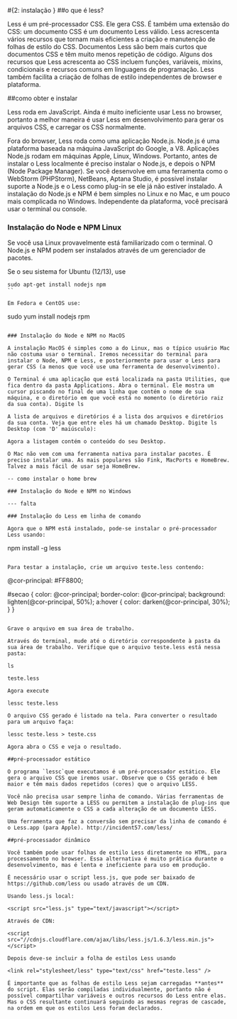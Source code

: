#{2: instalação }
##o que é less?

Less é um pré-processador CSS. Ele gera CSS. É também uma extensão do CSS: um documento CSS é um documento Less válido. Less acrescenta vários recursos que tornam mais eficientes a criação e manutenção de folhas de estilo do CSS. Documentos Less são bem mais curtos que documentos CSS e têm muito menos repetição de código. Alguns dos recursos que Less acrescenta ao CSS incluem funções, variáveis, mixins, condicionais e recursos comuns em linguagens de programação. Less também facilita a criação de folhas de estilo independentes de browser e plataforma.

##como obter e instalar

Less roda em JavaScript. Ainda é muito ineficiente usar Less no browser, portanto a melhor maneira é usar Less em desenvolvimento para gerar os arquivos CSS, e carregar os CSS normalmente. 

Fora do browser, Less roda como uma aplicação Node.js. Node.js é uma plataforma baseada na máquina JavaScript do Google, a V8. Aplicações Node.js rodam em máquinas Apple, Linux, Windows. Portanto, antes de instalar o Less localmente é preciso instalar o Node.js, e depois o NPM (Node Package Manager). Se você desenvolve em uma ferramenta como o WebStorm (PHPStorm), NetBeans, Aptana Studio, é possível instalar suporte a Node.js e o Less como plug-in se ele já não estiver instalado. A instalação do Node.js e NPM é bem simples no Linux e no Mac, e um pouco mais complicada no Windows. Independente da plataforma, você precisará usar o terminal ou console.

### Instalação do Node e NPM Linux

Se você usa Linux provavelmente está familiarizado com o terminal. O Node.js e NPM podem ser instalados através de um gerenciador de pacotes.

Se o seu sistema for Ubuntu (12/13), use

```
sudo apt-get install nodejs npm
``

Em Fedora e CentOS use:

```
sudo yum install nodejs rpm
```

### Instalação do Node e NPM no MacOS

A instalação MacOS é simples como a do Linux, mas o típico usuário Mac não costuma usar o terminal. Iremos necessitar do terminal para instalar o Node, NPM e Less, e posteriormente para usar o Less para gerar CSS (a menos que você use uma ferramenta de desenvolvimento). 

O Terminal é uma aplicação que está localizada na pasta Utilities, que fica dentro da pasta Applications. Abra o terminal. Ele mostra um cursor piscando no final de uma linha que contém o nome de sua máquina, e o diretório em que você está no momento (o diretório raiz da sua conta). Digite ls

A lista de arquivos e diretórios é a lista dos arquivos e diretórios da sua conta. Veja que entre eles há um chamado Desktop. Digite ls Desktop (com 'D' maiúsculo):

Agora a listagem contém o conteúdo do seu Desktop.

O Mac não vem com uma ferramenta nativa para instalar pacotes. É preciso instalar uma. As mais populares são Fink, MacPorts e HomeBrew. Talvez a mais fácil de usar seja HomeBrew. 

-- como instalar o home brew

### Instalação do Node e NPM no Windows

--- falta

### Instalação do Less em linha de comando

Agora que o NPM está instalado, pode-se instalar o pré-processador Less usando:

```
npm install -g less
```

Para testar a instalação, crie um arquivo teste.less contendo:

```
@cor-principal: #FF8800;

#secao {
   color: @cor-principal;
   border-color: @cor-principal;
   background: lighten(@cor-principal, 50%);
   a:hover {
   	  color: darken(@cor-principal, 30%);
   }
}
```

Grave o arquivo em sua área de trabalho.

Através do terminal, mude até o diretório correspondente à pasta da sua área de trabalho. Verifique que o arquivo teste.less está nessa pasta:

ls

teste.less

Agora execute

lessc teste.less

O arquivo CSS gerado é listado na tela. Para converter o resultado para um arquivo faça:

lessc teste.less > teste.css

Agora abra o CSS e veja o resultado.

##pré-processador estático

O programa `lessc`que executamos é um pré-processador estático. Ele gera o arquivo CSS que iremos usar. Observe que o CSS gerado é bem maior e têm mais dados repetidos (cores) que o arquivo LESS. 

Você não precisa usar sempre linha de comando. Várias ferramentas de Web Design têm suporte a LESS ou permitem a instalação de plug-ins que geram automaticamente o CSS a cada alteração de um documento LESS. 

Uma ferramenta que faz a conversão sem precisar da linha de comando é o Less.app (para Apple). http://incident57.com/less/

##pré-processador dinâmico

Você também pode usar folhas de estilo Less diretamente no HTML, para processamento no browser. Essa alternativa é muito prática durante o desenvolvimento, mas é lenta e ineficiente para uso em produção. 

É necessário usar o script less.js, que pode ser baixado de https://github.com/less ou usado através de um CDN.

Usando less.js local:

<script src="less.js" type="text/javascript"></script>

Através de CDN:

<script src="//cdnjs.cloudflare.com/ajax/libs/less.js/1.6.3/less.min.js"></script>

Depois deve-se incluir a folha de estilos Less usando 

<link rel="stylesheet/less" type="text/css" href="teste.less" />

É importante que as folhas de estilo Less sejam carregadas **antes** do script. Elas serão compiladas individualmente, portanto não é possível compartilhar variáveis e outros recursos do Less entre elas. Mas o CSS resultante continuará seguindo as mesmas regras de cascade, na ordem em que os estilos Less foram declarados.